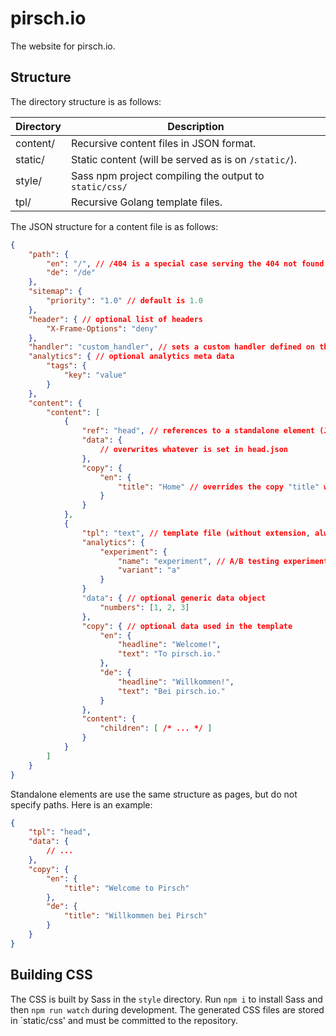 # pirsch.io

The website for pirsch.io.

## Structure

The directory structure is as follows:

| Directory | Description |
| - | - |
| content/ | Recursive content files in JSON format. |
| static/ | Static content (will be served as is on `/static/`). |
| style/ | Sass npm project compiling the output to `static/css/` |
| tpl/ | Recursive Golang template files. |

The JSON structure for a content file is as follows:

```json
{
    "path": {
        "en": "/", // /404 is a special case serving the 404 not found page
        "de": "/de"
    },
    "sitemap": {
        "priority": "1.0" // default is 1.0
    },
    "header": { // optional list of headers
        "X-Frame-Options": "deny"
    },
    "handler": "custom_handler", // sets a custom handler defined on the backend
    "analytics": { // optional analytics meta data
        "tags": {
            "key": "value"
        }
    },
    "content": {
        "content": [
            {
                "ref": "head", // references to a standalone element (JSON file without extension, always lowercase)
                "data": {
                    // overwrites whatever is set in head.json
                },
                "copy": {
                    "en": {
                        "title": "Home" // overrides the copy "title" with the value "Home"
                    }
                }
            },
            {
                "tpl": "text", // template file (without extension, always lowercase)
                "analytics": {
                    "experiment": {
                        "name": "experiment", // A/B testing experiment name and variant
                        "variant": "a"
                    }
                }
                "data": { // optional generic data object
                    "numbers": [1, 2, 3]
                },
                "copy": { // optional data used in the template
                    "en": {
                        "headline": "Welcome!",
                        "text": "To pirsch.io."
                    },
                    "de": {
                        "headline": "Willkommen!",
                        "text": "Bei pirsch.io."
                    }
                },
                "content": {
                    "children": [ /* ... */ ]
                }
            }
        ]
    }
}
```

Standalone elements are use the same structure as pages, but do not specify paths. Here is an example:

```json
{
    "tpl": "head",
    "data": {
        // ...
    },
    "copy": {
        "en": {
            "title": "Welcome to Pirsch"
        },
        "de": {
            "title": "Willkommen bei Pirsch"
        }
    }
}
```

## Building CSS

The CSS is built by Sass in the `style` directory. Run `npm i` to install Sass and then `npm run watch` during development. The generated CSS files are stored in `static/css' and must be committed to the repository.
